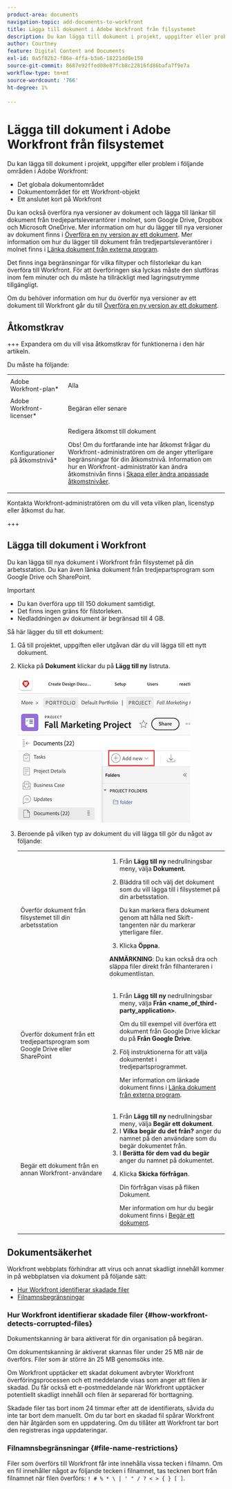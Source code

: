 ```yaml
---
product-area: documents
navigation-topic: add-documents-to-workfront
title: Lägga till dokument i Adobe Workfront från filsystemet
description: Du kan lägga till dokument i projekt, uppgifter eller problem i flera områden i Adobe Workfront.
author: Courtney
feature: Digital Content and Documents
exl-id: 0a5f82b2-f86e-4ffa-b3a6-18221dd0e158
source-git-commit: 8687e92ffed08e87fcb8c22816fd86bafa7f9e7a
workflow-type: tm+mt
source-wordcount: '766'
ht-degree: 1%

---
```


# Lägga till dokument i Adobe Workfront från filsystemet

Du kan lägga till dokument i projekt, uppgifter eller problem i följande områden i Adobe Workfront:

* Det globala dokumentområdet
* Dokumentområdet för ett Workfront-objekt
* Ett anslutet kort på Workfront

Du kan också överföra nya versioner av dokument och lägga till länkar till dokument från tredjepartsleverantörer i molnet, som Google Drive, Dropbox och Microsoft OneDrive. Mer information om hur du lägger till nya versioner av dokument finns i [Överföra en ny version av ett dokument](../../documents/managing-documents/upload-new-document-version.md). Mer information om hur du lägger till dokument från tredjepartsleverantörer i molnet finns i [Länka dokument från externa program](../../documents/adding-documents-to-workfront/link-documents-from-external-apps.md).

Det finns inga begränsningar för vilka filtyper och filstorlekar du kan överföra till Workfront. För att överföringen ska lyckas måste den slutföras inom fem minuter och du måste ha tillräckligt med lagringsutrymme tillgängligt.

Om du behöver information om hur du överför nya versioner av ett dokument till Workfront går du till [Överföra en ny version av ett dokument](../../documents/managing-documents/upload-new-document-version.md).

## Åtkomstkrav

+++ Expandera om du vill visa åtkomstkrav för funktionerna i den här artikeln.

Du måste ha följande:

<table style="table-layout:auto"> 
 <col> 
 <col> 
 <tbody> 
  <tr> 
   <td role="rowheader">Adobe Workfront-plan*</td> 
   <td> <p> Alla</p> </td> 
  </tr> 
  <tr> 
   <td role="rowheader">Adobe Workfront-licenser*</td> 
   <td> <p>Begäran eller senare</p> </td> 
  </tr> 
  <tr> 
   <td role="rowheader">Konfigurationer på åtkomstnivå*</td> 
   <td> <p>Redigera åtkomst till dokument</p> <p>Obs! Om du fortfarande inte har åtkomst frågar du Workfront-administratören om de anger ytterligare begränsningar för din åtkomstnivå. Information om hur en Workfront-administratör kan ändra åtkomstnivån finns i <a href="../../administration-and-setup/add-users/configure-and-grant-access/create-modify-access-levels.md" class="MCXref xref">Skapa eller ändra anpassade åtkomstnivåer</a>.</p> </td> 
  </tr> 
 </tbody> 
</table>

Kontakta Workfront-administratören om du vill veta vilken plan, licenstyp eller åtkomst du har.

+++

## Lägga till dokument i Workfront

Du kan lägga till nya dokument i Workfront från filsystemet på din arbetsstation. Du kan även länka dokument från tredjepartsprogram som Google Drive och SharePoint.

>[!IMPORTANT]
>
>* Du kan överföra upp till 150 dokument samtidigt.
>* Det finns ingen gräns för filstorleken.
>* Nedladdningen av dokument är begränsad till 4 GB.

Så här lägger du till ett dokument:

1. Gå till projektet, uppgiften eller utgåvan där du vill lägga till ett nytt dokument.
1. Klicka på **Dokument** klickar du på **Lägg till ny** listruta.

   ![](assets/add-new-doc.png)

1. Beroende på vilken typ av dokument du vill lägga till gör du något av följande:

   <table style="table-layout:auto"> 
    <col> 
    <col> 
    <tbody> 
     <tr> 
      <td role="rowheader">Överför dokument från filsystemet till din arbetsstation</td> 
      <td> 
       <ol> 
        <li value="1">Från <strong>Lägg till ny</strong> nedrullningsbar meny, välja <strong>Dokument.</strong></li> 
        <li value="2"> <p>Bläddra till och välj det dokument som du vill lägga till i filsystemet på din arbetsstation.<br></p> <p>Du kan markera flera dokument genom att hålla ned Skift-tangenten när du markerar ytterligare filer.</p> </li> 
        <li value="3">Klicka <strong>Öppna</strong>.</li> 
       </ol> 
       <p><b>ANMÄRKNING</b>: Du kan också dra och släppa filer direkt från filhanteraren i dokumentlistan.</td> 
     </tr> 
     <tr> 
      <td role="rowheader">Överför dokument från ett tredjepartsprogram som Google Drive eller SharePoint</td> 
      <td> 
       <ol> 
        <li value="1"> <p>Från <strong>Lägg till ny</strong> nedrullningsbar meny, välja <strong>Från &lt;name_of_third-party_application&gt;</strong>.</p> <p>Om du till exempel vill överföra ett dokument från Google Drive klickar du på <strong>Från Google Drive</strong>.</p> </li> 
        <li value="2"> <p>Följ instruktionerna för att välja dokumentet i tredjepartsprogrammet.<br></p> <p>Mer information om länkade dokument finns i <a href="../../documents/adding-documents-to-workfront/link-documents-from-external-apps.md" class="MCXref xref">Länka dokument från externa program</a>.</p> </li> 
       </ol> </td> 
     </tr> 
     <tr> 
      <td role="rowheader">Begär ett dokument från en annan Workfront-användare</td> 
      <td> 
       <ol> 
        <li value="1">Från <strong>Lägg till ny</strong> nedrullningsbar meny, välja <strong>Begär ett dokument</strong>.</li> 
        <li value="2">I <strong>Vilka begär du det från?</strong> anger du namnet på den användare som du begär dokumentet från.</li> 
        <li value="3">I <strong>Berätta för dem vad du begär</strong> anger du namnet på dokumentet.</li> 
        <li value="4"> <p>Klicka <strong>Skicka förfrågan</strong>.</p> <p>Din förfrågan visas på fliken Dokument.</p> <p>Mer information om hur du begär dokument finns i <a href="../../documents/adding-documents-to-workfront/request-a-document.md" class="MCXref xref">Begär ett dokument</a>.</p> </li> 
       </ol> </td> 
     </tr> 
    </tbody> 
   </table>

## Dokumentsäkerhet

Workfront webbplats förhindrar att virus och annat skadligt innehåll kommer in på webbplatsen via dokument på följande sätt:

* [Hur Workfront identifierar skadade filer](#how-workfront-detects-corrupted-files)
* [Filnamnsbegränsningar](#file-name-restrictions)

### Hur Workfront identifierar skadade filer {#how-workfront-detects-corrupted-files}

Dokumentskanning är bara aktiverat för din organisation på begäran.

Om dokumentskanning är aktiverat skannas filer under 25 MB när de överförs. Filer som är större än 25 MB genomsöks inte.

Om Workfront upptäcker ett skadat dokument avbryter Workfront överföringsprocessen och ett meddelande visas som anger att filen är skadad. Du får också ett e-postmeddelande när Workfront upptäcker potentiellt skadligt innehåll och filen är separerad för borttagning.

Skadade filer tas bort inom 24 timmar efter att de identifierats, såvida du inte tar bort dem manuellt. Om du tar bort en skadad fil spårar Workfront den här åtgärden som en uppdatering. Om du tillåter att Workfront tar bort den registreras inga uppdateringar.

### Filnamnsbegränsningar {#file-name-restrictions}

Filer som överförs till Workfront får inte innehålla vissa tecken i filnamn. Om en fil innehåller något av följande tecken i filnamnet, tas tecknen bort från filnamnet när filen överförs: `! # % * \ | ' " / ? < > { } [ ]`.
